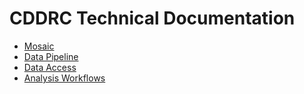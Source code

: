 # CDDRC Technical Documentation

* [Mosaic](https://github.com/UCGD/cddrc_docs/edit/main/mosaic/README.md)
* [Data Pipeline](https://github.com/UCGD/cddrc_docs/edit/main/data_pipeline/README.md)
* [Data Access](https://github.com/UCGD/cddrc_docs/edit/main/data_access/README.md)
* [Analysis Workflows](https://github.com/UCGD/cddrc_docs/edit/main/analysis_workflow/README.md)


